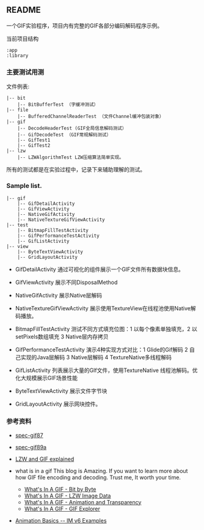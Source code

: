 ## README

一个GIF实验程序，项目内有完整的GIF各部分编码解码程序示例。

当前项目结构

```
:app
:library
```

### 主要测试用测

文件例表:

```
|-- bit
    |-- BitBufferTest （字缓冲测试）
|-- file
    |-- BufferedChannelReaderTest （文件Channel缓冲包装对象）
|-- gif
    |-- DecodeHeaderTest (GIF全局信息解码测试）
    |-- GifDecodeTest （GIF常规解码测试）
    |-- GifTest1 
    |-- GifTest2
|-- lzw
    |-- LZWAlgorithmTest LZW压缩算法简单实现。
```

所有的测试都是在实验过程中，记录下来辅助理解的测试。

### Sample list.

```
|-- gif
    |-- GifDetailActivity
    |-- GifViewActivity
    |-- NativeGifActivity
    |-- NativeTextureGifViewActivity
|-- test
    |-- BitmapFillTestActivity
    |-- GifPerformanceTestActivity
    |-- GifListActivity
|-- view
    |-- ByteTextViewActivity
    |-- GridLayoutActivity
```


* GifDetailActivity
    通过可视化的组件展示一个GIF文件所有数据块信息。
* GifViewActivity
    展示不同DisposalMethod
* NativeGifActivity
    展示Native层解码
* NativeTextureGifViewActivity
    展示使用TextureView在线程池使用Native解码播放。

* BitmapFillTestActivity
    测试不同方式填充位图：1 以每个像素单独填充，2 以setPixels数组填充 3 Native层内存拷贝
* GifPerformanceTestActivity
    演示4种实现方式对比：1 Glide的Gif解码 2 自己实现的Java层解码 3 Native层解码 4 TextureNative多线程解码
* GifListActivity
    列表展示大量的GIf文件，使用TextureNative 线程池解码。优化大规模展示GIF场景性能

* ByteTextViewActivity
    展示文件字节块
    
* GridLayoutActivity
    展示网块控件。

### 参考资料

* [spec-gif87](references/spec-gif87.txt)
* [spec-gif89a](references/spec-gif89a.txt)
* [LZW and GIF explained](references/LZW%20and%20GIF%20explained.html)
* what is in a gif
    This blog is Amazing. If you want to learn more about how GIF file encoding and decoding. Trust me, It worth your time.
    
    * [What's In A GIF - Bit by Byte](references/What's%20In%20A%20GIF%20-%20Bit%20by%20Byte.html)
    * [What's In A GIF - LZW Image Data](references/What's%20In%20A%20GIF%20-%20LZW%20Image%20Data.html)
    * [What's In A GIF - Animation and Transparency](references/What's%20In%20A%20GIF%20-%20Animation%20and%20Transparency.html)
    * [What's In A GIF - GIF Explorer](references/What's%20In%20A%20GIF%20-%20GIF%20Explorer.html)

* [Animation Basics -- IM v6 Examples](references/Animation%20Basics%20--%20IM%20v6%20Examples.html)
